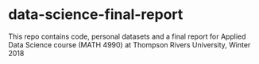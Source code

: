 # data-science-final-report
This repo contains code, personal datasets and a final report for Applied Data Science course (MATH 4990) at Thompson Rivers University, Winter 2018
